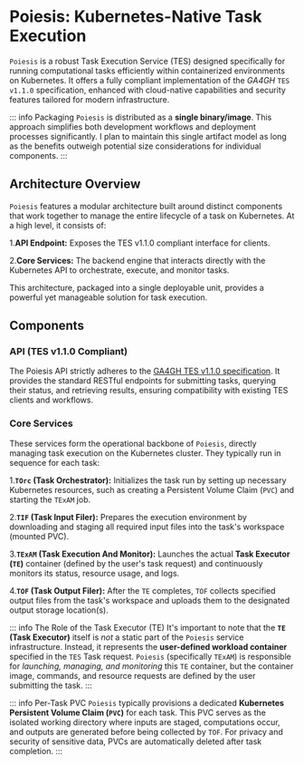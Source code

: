 # Poiesis: Kubernetes-Native Task Execution

`Poiesis` is a robust Task Execution Service (TES) designed specifically for
running computational tasks efficiently within containerized environments on
Kubernetes. It offers a fully compliant implementation of the *GA4GH* `TES
v1.1.0` specification, enhanced with cloud-native capabilities and security
features tailored for modern infrastructure.

::: info Packaging
`Poiesis` is distributed as a **single binary/image**. This approach simplifies
both development workflows and deployment processes significantly. I plan to
maintain this single artifact model as long as the benefits outweigh potential
size considerations for individual components.
:::

## Architecture Overview

`Poiesis` features a modular architecture built around distinct components that
work together to manage the entire lifecycle of a task on Kubernetes. At a high
level, it consists of:

1.**API Endpoint:** Exposes the TES v1.1.0 compliant interface for clients.

2.**Core Services:** The backend engine that interacts directly with the
    Kubernetes API to orchestrate, execute, and monitor tasks.

This architecture, packaged into a single deployable unit, provides a powerful
yet manageable solution for task execution.

## Components

### API (TES v1.1.0 Compliant)

The Poiesis API strictly adheres to the
[GA4GH TES v1.1.0 specification](https://github.com/ga4gh/task-execution-schemas).
It provides the standard RESTful endpoints for submitting tasks, querying their
status, and retrieving results, ensuring compatibility with existing TES clients
and workflows.

### Core Services

These services form the operational backbone of `Poiesis`, directly managing
task execution on the Kubernetes cluster. They typically run in sequence for
each task:

1.**`TOrc` (Task Orchestrator):** Initializes the task run by setting up
    necessary Kubernetes resources, such as creating a Persistent Volume
    Claim (`PVC`) and starting the `TExAM` job.

2.**`TIF` (Task Input Filer):** Prepares the execution environment by
    downloading and staging all required input files into the task's workspace
    (mounted PVC).

3.**`TExAM` (Task Execution And Monitor):** Launches the actual **Task Executor
    (`TE`)** container (defined by the user's task request) and continuously
    monitors its status, resource usage, and logs.

4.**`TOF` (Task Output Filer):** After the `TE` completes, `TOF` collects
    specified output files from the task's workspace and uploads them to the
    designated output storage location(s).

::: info The Role of the Task Executor (TE)
It's important to note that the **`TE` (Task Executor)** itself is *not* a
static part of the `Poiesis` service infrastructure. Instead, it represents the
**user-defined workload container** specified in the `TES` Task request.
`Poiesis` (specifically `TExAM`) is responsible for *launching, managing, and
monitoring* this `TE` container, but the container image, commands, and resource
requests are defined by the user submitting the task.
:::

::: info Per-Task PVC
`Poiesis` typically provisions a dedicated **Kubernetes Persistent Volume Claim
(`PVC`)** for each task. This PVC serves as the isolated working directory where
inputs are staged, computations occur, and outputs are generated before being
collected by `TOF`. For privacy and security of sensitive data, PVCs are
automatically deleted after task completion.
:::
